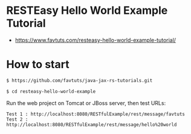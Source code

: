 # RESTEasy Hello World Example Tutorial

* https://www.favtuts.com/resteasy-hello-world-example-tutorial/

# How to start

```bash
$ https://github.com/favtuts/java-jax-rs-tutorials.git

$ cd resteasy-hello-world-example
```

Run the web project on Tomcat or JBoss server, then test URLs:
```
Test 1 : http://localhost:8080/RESTfulExample/rest/message/favtuts
Test 2 : http://localhost:8080/RESTfulExample/rest/message/hello%20world
```